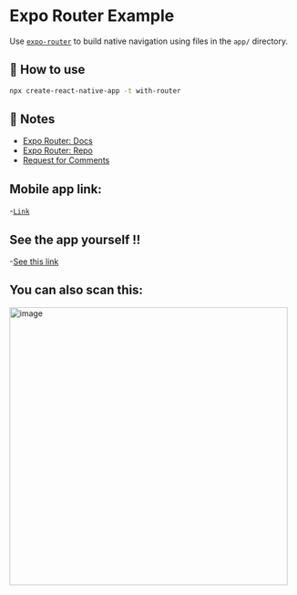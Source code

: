 # Expo Router Example

Use [`expo-router`](https://expo.github.io/router) to build native navigation using files in the `app/` directory.

## 🚀 How to use

```sh
npx create-react-native-app -t with-router
```

## 📝 Notes

- [Expo Router: Docs](https://expo.github.io/router)
- [Expo Router: Repo](https://github.com/expo/router)
- [Request for Comments](https://github.com/expo/router/discussions/1)

## Mobile app link:
-[`Link`](exp://exp.host/@gargdivanshu/native?release-channel=default)

## See the app yourself !!
-[See this link](https://expo.dev/@gargdivanshu/native?serviceType=classic&distribution=expo-go)

## You can also scan this: 
<img width="488" alt="image" src="https://user-images.githubusercontent.com/96184674/230795397-63a8d69f-3f86-4b45-b569-323e15cdfc69.png">
